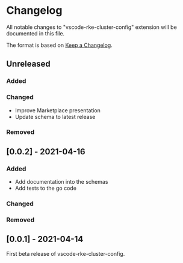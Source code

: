 # Changelog

All notable changes to "vscode-rke-cluster-config" extension will be documented
in this file.

The format is based on [Keep a Changelog](https://keepachangelog.com/en/1.0.0/).

## Unreleased

### Added

### Changed

- Improve Marketplace presentation
- Update schema to latest release

### Removed


## [0.0.2] - 2021-04-16

### Added

- Add documentation into the schemas
- Add tests to the go code

### Changed

### Removed


## [0.0.1] - 2021-04-14

First beta release of vscode-rke-cluster-config.
